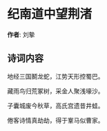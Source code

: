# 纪南道中望荆渚

**作者**: 刘摰

## 诗词内容

地经三国鬭龙蛇，江势天形控蜀巴。

藏雨鸟归荒冢树，采金人聚浅壕沙。

子囊城废今秋草，高氏宫遗昔井蛙。

倦客诗情真劫劫，得于鞌马似曹家。


